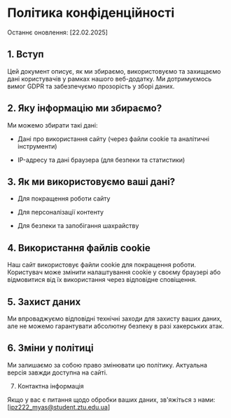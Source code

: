 # Політика конфіденційності

Останнє оновлення: [22.02.2025]

## 1. Вступ

Цей документ описує, як ми збираємо, використовуємо та захищаємо дані користувачів у рамках нашого веб-додатку. Ми дотримуємось вимог GDPR та забезпечуємо прозорість у зборі даних.

## 2. Яку інформацію ми збираємо?

Ми можемо збирати такі дані:

- Дані про використання сайту (через файли cookie та аналітичні інструменти)

- IP-адресу та дані браузера (для безпеки та статистики)

## 3. Як ми використовуємо ваші дані?

- Для покращення роботи сайту

- Для персоналізації контенту

- Для безпеки та запобігання шахрайству

## 4. Використання файлів cookie

Наш сайт використовує файли cookie для покращення роботи. Користувач може змінити налаштування cookie у своєму браузері або відмовитися від їх використання через відповідне сповіщення.

## 5. Захист даних

Ми впроваджуємо відповідні технічні заходи для захисту ваших даних, але не можемо гарантувати абсолютну безпеку в разі хакерських атак.

## 6. Зміни у політиці

Ми залишаємо за собою право змінювати цю політику. Актуальна версія завжди доступна на сайті.

7. Контактна інформація

Якщо у вас є питання щодо обробки ваших даних, зв'яжіться з нами: [ipz222_myas@student.ztu.edu.ua]